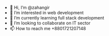 - 👋 Hi, I’m @zahangir
- 👀 I’m interested in web development
- 🌱 I’m currently learning full stack development
- 💞️ I’m looking to collaborate on IT sector
- 📫 How to reach me +8801721207148

<!---
zahangireee/zahangireee is a ✨ special ✨ repository because its `README.md` (this file) appears on your GitHub profile.
You can click the Preview link to take a look at your changes.
--->
